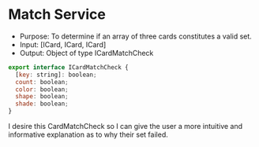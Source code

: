 # Match Service

- Purpose: To determine if an array of three cards constitutes a valid set.
- Input: [ICard, ICard, ICard]
- Output: Object of type ICardMatchCheck

```javascript
export interface ICardMatchCheck {
  [key: string]: boolean;
  count: boolean;
  color: boolean;
  shape: boolean;
  shade: boolean;
}
```

I desire this CardMatchCheck so I can give the user a more intuitive and informative explanation as to why their set failed.

